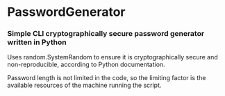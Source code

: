 # PasswordGenerator
### Simple CLI cryptographically secure password generator written in Python

Uses random.SystemRandom to ensure it is cryptographically secure and non-reproducible, according to Python documentation.

Password length is not limited in the code, so the limiting factor is the available resources of the machine running the script.
